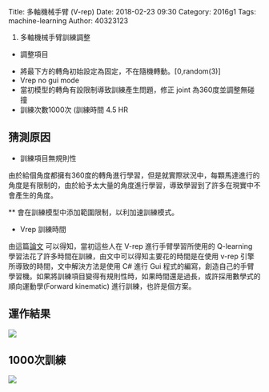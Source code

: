 Title: 多軸機械手臂 (V-rep)
Date: 2018-02-23 09:30
Category: 2016g1
Tags: machine-learning
Author: 40323123


1. 多軸機械手臂訓練調整

<!-- PELICAN_END_SUMMARY -->

- 調整項目

<ul>
<li>將最下方的轉角初始設定為固定，不在隨機轉動。[0,random(3)]
<li>Vrep no gui mode
<li>當初模型的轉角有設限制導致訓練產生問題，修正 joint 為360度並調整無碰撞
<li>訓練次數1000次 (訓練時間 4.5 HR
</ul>

猜測原因
---

* 訓練項目無規則性

由於給個角度都擁有360度的轉角進行學習，但是就實際狀況中，每顆馬達進行的角度是有限制的，由於給予太大量的角度進行學習，導致學習到了許多在現實中不會產生的角度。

** 會在訓練模型中添加範圍限制，以利加速訓練模式。


* Vrep 訓練時間

由這篇[論文](https://www.doc.ic.ac.uk/~ejohns/Documents/stephen_james_thesis.pdf) 可以得知，當初這些人在 V-rep 進行手臂學習所使用的 Q-learning 學習法花了許多時間在訓練，由文中可以得知主要花的時間是在使用 v-rep 引擎所導致的時間，文中解決方法是使用 C# 進行 Gui 程式的編寫，創造自己的手臂學習機。如果將訓練項目變得有規則性時，如果時間還是過長，或許採用數學式的順向運動學(Forward kinematic) 進行訓練，也許是個方案。

運作結果
---

![](https://github.com/coursemdetw/project_site_files/blob/gh-pages/files/pyquino/machine_learning/arm_exp/experint2.PNG?raw=true)

1000次訓練
---

![](https://github.com/coursemdetw/project_site_files/blob/gh-pages/files/pyquino/machine_learning/arm_exp/vreparm_train_1000.gif?raw=true)